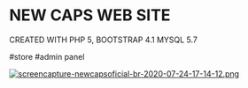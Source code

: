 # NEW CAPS WEB SITE 

  CREATED WITH PHP 5, BOOTSTRAP 4.1 MYSQL 5.7
  
 #store
 #admin panel
  
[![screencapture-newcapsoficial-br-2020-07-24-17-14-12.png](https://i.postimg.cc/y6jVFM7X/screencapture-newcapsoficial-br-2020-07-24-17-14-12.png)](https://postimg.cc/JtyV8dDG)
